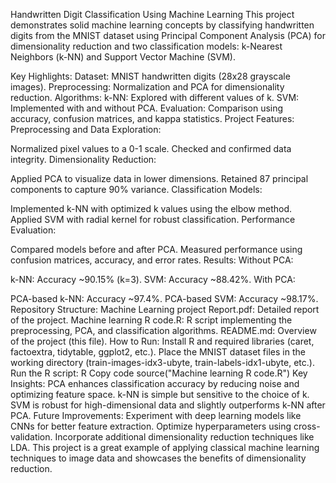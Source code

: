 Handwritten Digit Classification Using Machine Learning
This project demonstrates solid machine learning concepts by classifying handwritten digits from the MNIST dataset using Principal Component Analysis (PCA) for dimensionality reduction and two classification models: k-Nearest Neighbors (k-NN) and Support Vector Machine (SVM).

Key Highlights:
Dataset: MNIST handwritten digits (28x28 grayscale images).
Preprocessing: Normalization and PCA for dimensionality reduction.
Algorithms:
k-NN: Explored with different values of k.
SVM: Implemented with and without PCA.
Evaluation: Comparison using accuracy, confusion matrices, and kappa statistics.
Project Features:
Preprocessing and Data Exploration:

Normalized pixel values to a 0-1 scale.
Checked and confirmed data integrity.
Dimensionality Reduction:

Applied PCA to visualize data in lower dimensions.
Retained 87 principal components to capture 90% variance.
Classification Models:

Implemented k-NN with optimized k values using the elbow method.
Applied SVM with radial kernel for robust classification.
Performance Evaluation:

Compared models before and after PCA.
Measured performance using confusion matrices, accuracy, and error rates.
Results:
Without PCA:

k-NN: Accuracy ~90.15% (k=3).
SVM: Accuracy ~88.42%.
With PCA:

PCA-based k-NN: Accuracy ~97.4%.
PCA-based SVM: Accuracy ~98.17%.
Repository Structure:
Machine Learning project Report.pdf: Detailed report of the project.
Machine learning R code.R: R script implementing the preprocessing, PCA, and classification algorithms.
README.md: Overview of the project (this file).
How to Run:
Install R and required libraries (caret, factoextra, tidytable, ggplot2, etc.).
Place the MNIST dataset files in the working directory (train-images-idx3-ubyte, train-labels-idx1-ubyte, etc.).
Run the R script:
R
Copy code
source("Machine learning R code.R")
Key Insights:
PCA enhances classification accuracy by reducing noise and optimizing feature space.
k-NN is simple but sensitive to the choice of k.
SVM is robust for high-dimensional data and slightly outperforms k-NN after PCA.
Future Improvements:
Experiment with deep learning models like CNNs for better feature extraction.
Optimize hyperparameters using cross-validation.
Incorporate additional dimensionality reduction techniques like LDA.
This project is a great example of applying classical machine learning techniques to image data and showcases the benefits of dimensionality reduction.

